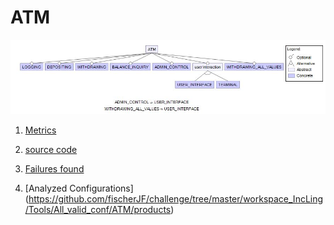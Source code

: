 # ATM

![image](https://raw.githubusercontent.com/fischerJF/challenge/master/featureModel/ATM.JPG)

1. [Metrics](https://github.com/fischerJF/challenge/blob/master/metrics/ATM.csv)

2. [source code](https://github.com/fischerJF/challenge/tree/master/workspace_IncLing/ATM)

3. [Failures found](https://github.com/fischerJF/challenge/blob/master/failuresFound/Atm.csv)

4. [Analyzed Configurations] (https://github.com/fischerJF/challenge/tree/master/workspace_IncLing/Tools/All_valid_conf/ATM/products)
